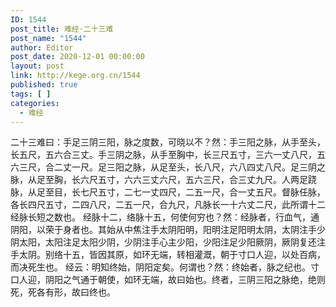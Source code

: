 ```yaml
---
ID: 1544
post_title: 难经·二十三难
post_name: "1544"
author: Editor
post_date: 2020-12-01 00:00:00
layout: post
link: http://kege.org.cn/1544
published: true
tags: [ ]
categories:
  - 难经
---
```

&#x4E8C;&#x5341;&#x4E09;&#x96BE;&#x66F0;&#xFF1A;&#x624B;&#x8DB3;&#x4E09;&#x9634;&#x4E09;&#x9633;&#xFF0C;&#x8109;&#x4E4B;&#x5EA6;&#x6570;&#xFF0C;&#x53EF;&#x6653;&#x4EE5;&#x4E0D;&#xFF1F;&#x7136;&#xFF1A;&#x624B;&#x4E09;&#x9633;&#x4E4B;&#x8109;&#xFF0C;&#x4ECE;&#x624B;&#x81F3;&#x5934;&#xFF0C;&#x957F;&#x4E94;&#x5C3A;&#xFF0C;&#x4E94;&#x516D;&#x5408;&#x4E09;&#x4E08;&#x3002;&#x624B;&#x4E09;&#x9634;&#x4E4B;&#x8109;&#xFF0C;&#x4ECE;&#x624B;&#x81F3;&#x80F8;&#x4E2D;&#xFF0C;&#x957F;&#x4E09;&#x5C3A;&#x4E94;&#x5BF8;&#xFF0C;&#x4E09;&#x516D;&#x4E00;&#x4E08;&#x516B;&#x5C3A;&#xFF0C;&#x4E94;&#x516D;&#x4E09;&#x5C3A;&#xFF0C;&#x5408;&#x4E8C;&#x4E08;&#x4E00;&#x5C3A;&#x3002;&#x8DB3;&#x4E09;&#x9633;&#x4E4B;&#x8109;&#xFF0C;&#x4ECE;&#x8DB3;&#x81F3;&#x5934;&#xFF0C;&#x957F;&#x516B;&#x5C3A;&#xFF0C;&#x516D;&#x516B;&#x56DB;&#x4E08;&#x516B;&#x5C3A;&#x3002;&#x8DB3;&#x4E09;&#x9634;&#x4E4B;&#x8109;&#xFF0C;&#x4ECE;&#x8DB3;&#x81F3;&#x80F8;&#xFF0C;&#x957F;&#x516D;&#x5C3A;&#x4E94;&#x5BF8;&#xFF0C;&#x516D;&#x516D;&#x4E09;&#x4E08;&#x516D;&#x5C3A;&#xFF0C;&#x4E94;&#x516D;&#x4E09;&#x5C3A;&#xFF0C;&#x5408;&#x4E09;&#x4E08;&#x4E5D;&#x5C3A;&#x3002;&#x4EBA;&#x4E24;&#x8DB3;&#x8DF7;&#x8109;&#xFF0C;&#x4ECE;&#x8DB3;&#x81F3;&#x76EE;&#xFF0C;&#x957F;&#x4E03;&#x5C3A;&#x4E94;&#x5BF8;&#xFF0C;&#x4E8C;&#x4E03;&#x4E00;&#x4E08;&#x56DB;&#x5C3A;&#xFF0C;&#x4E8C;&#x4E94;&#x4E00;&#x5C3A;&#xFF0C;&#x5408;&#x4E00;&#x4E08;&#x4E94;&#x5C3A;&#x3002;&#x7763;&#x8109;&#x4EFB;&#x8109;&#xFF0C;&#x5404;&#x957F;&#x56DB;&#x5C3A;&#x4E94;&#x5BF8;&#xFF0C;&#x4E8C;&#x56DB;&#x516B;&#x5C3A;&#xFF0C;&#x4E8C;&#x4E94;&#x4E00;&#x5C3A;&#xFF0C;&#x5408;&#x4E5D;&#x5C3A;&#xFF0C;&#x51E1;&#x8109;&#x957F;&#x4E00;&#x5341;&#x516D;&#x4E08;&#x4E8C;&#x5C3A;&#xFF0C;&#x6B64;&#x6240;&#x8C13;&#x5341;&#x4E8C;&#x7ECF;&#x8109;&#x957F;&#x77ED;&#x4E4B;&#x6570;&#x4E5F;&#x3002;
&#x7ECF;&#x8109;&#x5341;&#x4E8C;&#xFF0C;&#x7EDC;&#x8109;&#x5341;&#x4E94;&#xFF0C;&#x4F55;&#x4F7F;&#x4F55;&#x7A77;&#x4E5F;&#xFF1F;&#x7136;&#xFF1A;&#x7ECF;&#x8109;&#x8005;&#xFF0C;&#x884C;&#x8840;&#x6C14;&#xFF0C;&#x901A;&#x9634;&#x9633;&#xFF0C;&#x4EE5;&#x8363;&#x4E8E;&#x8EAB;&#x8005;&#x4E5F;&#x3002;&#x5176;&#x59CB;&#x4ECE;&#x4E2D;&#x7126;&#x6CE8;&#x624B;&#x592A;&#x9634;&#x9633;&#x660E;&#xFF0C;&#x9633;&#x660E;&#x6CE8;&#x8DB3;&#x9633;&#x660E;&#x592A;&#x9634;&#xFF0C;&#x592A;&#x9634;&#x6CE8;&#x624B;&#x5C11;&#x9634;&#x592A;&#x9633;&#xFF0C;&#x592A;&#x9633;&#x6CE8;&#x8DB3;&#x592A;&#x9633;&#x5C11;&#x9634;&#xFF0C;&#x5C11;&#x9634;&#x6CE8;&#x624B;&#x5FC3;&#x4E3B;&#x5C11;&#x9633;&#xFF0C;&#x5C11;&#x9633;&#x6CE8;&#x8DB3;&#x5C11;&#x9633;&#x53A5;&#x9634;&#xFF0C;&#x53A5;&#x9634;&#x590D;&#x8FD8;&#x6CE8;&#x624B;&#x592A;&#x9634;&#x3002;&#x522B;&#x7EDC;&#x5341;&#x4E94;&#xFF0C;&#x7686;&#x56E0;&#x5176;&#x539F;&#xFF0C;&#x5982;&#x73AF;&#x65E0;&#x7AEF;&#xFF0C;&#x8F6C;&#x76F8;&#x704C;&#x6E89;&#xFF0C;&#x671D;&#x4E8E;&#x5BF8;&#x53E3;&#x4EBA;&#x8FCE;&#xFF0C;&#x4EE5;&#x5904;&#x767E;&#x75C5;&#xFF0C;&#x800C;&#x51B3;&#x6B7B;&#x751F;&#x4E5F;&#x3002;
&#x7ECF;&#x4E91;&#xFF1A;&#x660E;&#x77E5;&#x7EC8;&#x59CB;&#xFF0C;&#x9634;&#x9633;&#x5B9A;&#x77E3;&#x3002;&#x4F55;&#x8C13;&#x4E5F;&#xFF1F;&#x7136;&#xFF1A;&#x7EC8;&#x59CB;&#x8005;&#xFF0C;&#x8109;&#x4E4B;&#x7EAA;&#x4E5F;&#x3002;&#x5BF8;&#x53E3;&#x4EBA;&#x8FCE;&#xFF0C;&#x9634;&#x9633;&#x4E4B;&#x6C14;&#x901A;&#x4E8E;&#x671D;&#x4F7F;&#xFF0C;&#x5982;&#x73AF;&#x65E0;&#x7AEF;&#xFF0C;&#x6545;&#x66F0;&#x59CB;&#x4E5F;&#x3002;&#x7EC8;&#x8005;&#xFF0C;&#x4E09;&#x9634;&#x4E09;&#x9633;&#x4E4B;&#x8109;&#x7EDD;&#xFF0C;&#x7EDD;&#x5219;&#x6B7B;&#xFF0C;&#x6B7B;&#x5404;&#x6709;&#x5F62;&#xFF0C;&#x6545;&#x66F0;&#x7EC8;&#x4E5F;&#x3002;